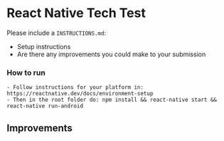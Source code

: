 # React Native Tech Test

Please include a ``INSTRUCTIONS.md``:
- Setup instructions
- Are there any improvements you could make to your submission

### How to run
    - Follow instructions for your platform in: https://reactnative.dev/docs/environment-setup
    - Then in the root folder do: npm install && react-native start && react-native run-android
## Improvements
